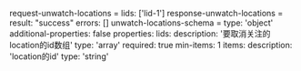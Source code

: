 request-unwatch-locations =
  lids: ['lid-1']
response-unwatch-locations =
  result: "success"
  errors: []
unwatch-locations-schema =
  type: 'object'
  additional-properties: false
  properties:
    lids:
      description: '要取消关注的location的id数组'
      type: 'array'
      required: true
      min-items: 1
      items:
        description: 'location的id'
        type: 'string'
